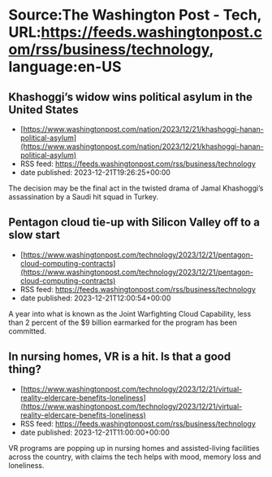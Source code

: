 # Source:The Washington Post - Tech, URL:https://feeds.washingtonpost.com/rss/business/technology, language:en-US

## Khashoggi’s widow wins political asylum in the United States
 - [https://www.washingtonpost.com/nation/2023/12/21/khashoggi-hanan-political-asylum](https://www.washingtonpost.com/nation/2023/12/21/khashoggi-hanan-political-asylum)
 - RSS feed: https://feeds.washingtonpost.com/rss/business/technology
 - date published: 2023-12-21T19:26:25+00:00

The decision may be the final act in the twisted drama of Jamal Khashoggi’s assassination by a Saudi hit squad in Turkey.

## Pentagon cloud tie-up with Silicon Valley off to a slow start
 - [https://www.washingtonpost.com/technology/2023/12/21/pentagon-cloud-computing-contracts](https://www.washingtonpost.com/technology/2023/12/21/pentagon-cloud-computing-contracts)
 - RSS feed: https://feeds.washingtonpost.com/rss/business/technology
 - date published: 2023-12-21T12:00:54+00:00

A year into what is known as the Joint Warfighting Cloud Capability, less than 2 percent of the $9 billion earmarked for the program has been committed.

## In nursing homes, VR is a hit. Is that a good thing?
 - [https://www.washingtonpost.com/technology/2023/12/21/virtual-reality-eldercare-benefits-loneliness](https://www.washingtonpost.com/technology/2023/12/21/virtual-reality-eldercare-benefits-loneliness)
 - RSS feed: https://feeds.washingtonpost.com/rss/business/technology
 - date published: 2023-12-21T11:00:00+00:00

VR programs are popping up in nursing homes and assisted-living facilities across the country, with claims the tech helps with mood, memory loss and loneliness.

